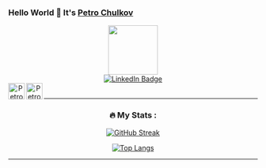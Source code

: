 ### Hello World 👋 It's [Petro Chulkov](https://github.com/PetroChulkov)


<div id="header" align="center">
  <img src="https://media.giphy.com/media/M9gbBd9nbDrOTu1Mqx/giphy.gif" width="100"/>
  <div id="badges">
    <a href="https://www.linkedin.com/in/petro-chulkov/">
      <img src="https://img.shields.io/badge/LinkedIn-blue?style=for-the-badge&logo=linkedin&logoColor=white" alt="LinkedIn Badge"/>
    </a>
</div>


<div id="header" align="center">
<a href="https://www.linkedin.com/in/petro-chulkov/">
<img align="left" alt="Petro Chulkov" width="33px" src="https://github.com/PetroChulkov/PetroChulkov/assets/114095841/996eee21-1046-4d5d-a5a8-9e814d982441" />
</a>
<a href="https://www.facebook.com/chulkov.petr.9/">
<img align="left" alt="Petro Chulkov" width="33px" src="https://github.com/PetroChulkov/PetroChulkov/assets/114095841/2211912c-a412-42a6-8b88-b0baa29b13e4" />
</a>
</div>
<br />

---

### :fire: My Stats :
[![GitHub Streak](http://github-readme-streak-stats.herokuapp.com?user=PetroChulkov&theme=dark&background=000000)](https://git.io/streak-stats)

[![Top Langs](https://github-readme-stats.vercel.app/api/top-langs/?username=PetroChulkov&layout=compact&theme=vision-friendly-dark)](https://github.com/anuraghazra/github-readme-stats)

---








